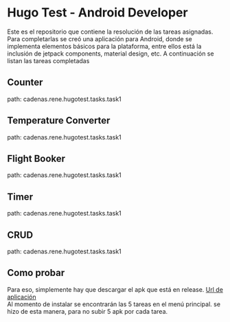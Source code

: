 # Hugo Test - Android Developer

Este es el repositorio que contiene la resolución de las tareas asignadas. Para completarlas se creó una aplicación para Android, donde se implementa elementos básicos para la plataforma, entre ellos está la inclusión de jetpack components, material design, etc. A continuación se listan las tareas completadas



## Counter

path: cadenas.rene.hugotest.tasks.task1

## Temperature Converter

path: cadenas.rene.hugotest.tasks.task1

## Flight Booker

path: cadenas.rene.hugotest.tasks.task1

## Timer

path: cadenas.rene.hugotest.tasks.task1

## CRUD

path: cadenas.rene.hugotest.tasks.task1


## Como probar

Para eso, simplemente hay que descargar el apk que está en release. 
[Url de aplicación](https://github.com/potter777/hugo-test/releases/tag/1.0.0)  
Al momento de instalar se encontrarán las 5 tareas en el menú principal. se hizo de esta manera, para no subir 5 apk por cada tarea.

